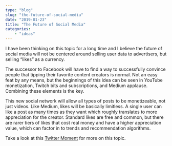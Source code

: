```yaml
---
type: "blog"
slug: "the-future-of-social-media"
date: "2019-01-23"
title: "The Future of Social Media"
categories:
	- "ideas"
---
```

I have been thinking on this topic for a long time and I believe the future of social media will not be centered around selling user data to advertisers, but selling “likes” as a currency.

The successor to Facebook will have to find a way to successfully convince people that tipping their favorite content creators is normal. Not an easy feat by any means, but the beginnings of this idea can be seen in YouTube monetization, Twitch bits and subscriptions, and Medium applause. Combining these elements is the key.

This new social network will allow all types of posts to be monetizeable, not just videos. Like Medium, likes will be basically limitless. A single user can like a post as many times as they want which roughly translates to more appreciation for the creator. Standard likes are free and common, but there are rarer tiers of likes that cost real money and have a higher appreciation value, which can factor in to trends and recommendation algorithms.

Take a look at this [Twitter Moment](https://twitter.com/i/moments/1056893922419580931) for more on this topic.
